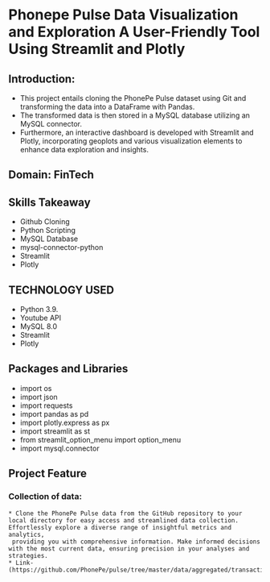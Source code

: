 # Phonepe Pulse Data Visualization and Exploration A User-Friendly Tool Using Streamlit and Plotly

## Introduction:
   * This project entails cloning the PhonePe Pulse dataset using Git and transforming the data into a DataFrame with Pandas.
   * The transformed data is then stored in a MySQL database utilizing an MySQL connector.
   * Furthermore, an interactive dashboard is developed with Streamlit and Plotly, incorporating geoplots and various visualization elements to enhance data exploration and insights.

## Domain: FinTech

## Skills Takeaway 
* Github Cloning
* Python Scripting 
* MySQL Database
* mysql-connector-python 
* Streamlit 
* Plotly

## TECHNOLOGY USED
* Python 3.9.
* Youtube API
* MySQL 8.0
* Streamlit
* Plotly

## Packages and Libraries
* import os
* import json
* import requests
* import pandas as pd
* import plotly.express as px
* import streamlit as st
* from streamlit_option_menu import option_menu
* import mysql.connector
## Project Feature
### Collection of data:
    * Clone the PhonePe Pulse data from the GitHub repository to your local directory for easy access and streamlined data collection. Effortlessly explore a diverse range of insightful metrics and analytics, 
     providing you with comprehensive information. Make informed decisions with the most current data, ensuring precision in your analyses and strategies.
    * Link-(https://github.com/PhonePe/pulse/tree/master/data/aggregated/transaction/country/india/state)
    
  
